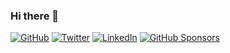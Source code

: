 ### Hi there 👋
<a href="https://github.com/alexrios"><img src="https://img.shields.io/github/followers/alexrios.svg?label=GitHub&style=social" alt="GitHub"></a>
<a href="https://twitter.com/alextrending"><img src="https://img.shields.io/twitter/follow/alextrending?label=Twitter&style=social" alt="Twitter"></a>
<a href="https://www.linkedin.com/in/alex-rios-28706219/"><img src="https://img.shields.io/badge/LinkedIn--_.svg?style=social&logo=linkedin" alt="LinkedIn"></a>
<a href="https://github.com/sponsors/alexrios"><img src="https://img.shields.io/badge/GitHub_Sponsors--_.svg?style=social&logo=github&logoColor=EA4AAA" alt="GitHub Sponsors"></a>

<!--
**alexrios/alexrios** is a ✨ _special_ ✨ repository because its `README.md` (this file) appears on your GitHub profile.

Here are some ideas to get you started:

- 🔭 I’m currently working on ...
- 🌱 I’m currently learning ...
- 👯 I’m looking to collaborate on ...
- 🤔 I’m looking for help with ...
- 💬 Ask me about ...
- 📫 How to reach me: ...
- 😄 Pronouns: ...
- ⚡ Fun fact: ...
-->
